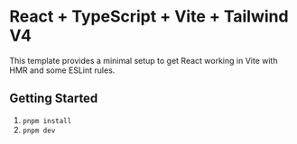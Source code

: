 # React + TypeScript + Vite + Tailwind V4

This template provides a minimal setup to get React working in Vite with HMR and some ESLint rules.

## Getting Started

1. `pnpm install`
2. `pnpm dev`
